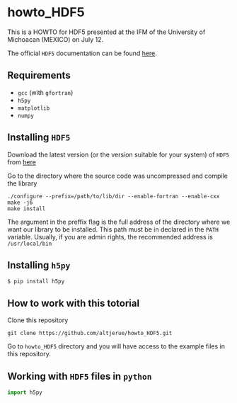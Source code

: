# howto_HDF5
This is a HOWTO for HDF5 presented at the IFM of the University of Michoacan (MEXICO) on July 12.

The official `HDF5` documentation can be found [here](https://portal.hdfgroup.org/display/HDF5/HDF5).

## Requirements

- `gcc` (with `gfortran`)
- `h5py`
- `matplotlib`
- `numpy`

## Installing `HDF5`

Download the latest version (or the version suitable for your system) of `HDF5` from [here](https://www.hdfgroup.org/downloads/hdf5/source-code/)

Go to the directory where the source code was uncompressed and compile the library

```
./configure --prefix=/path/to/lib/dir --enable-fortran --enable-cxx
make -j6
make install
```

The argument in the preffix flag is the full address of the directory where we want our library to be installed. This path must be in declared in the `PATH` variable. Usually, if you are admin rights, the recommended address is `/usr/local/bin`


## Installing `h5py`

```shell
$ pip install h5py
```

## How to work with this totorial

Clone this repository

```shell
git clone https://github.com/altjerue/howto_HDF5.git
```

Go to `howto_HDF5` directory and you will have access to the example files in this repository.

## Working with `HDF5` files in `python`
```python
import h5py
```
